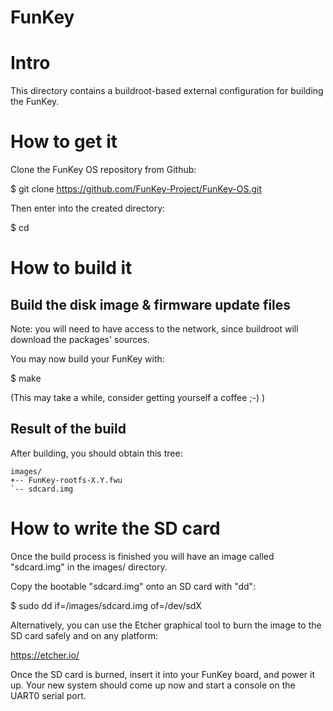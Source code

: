 # FunKey

Intro
=====

This directory contains a buildroot-based external configuration for
building the FunKey.

How to get it
===============

Clone the FunKey OS repository from Github:

  $ git clone https://github.com/FunKey-Project/FunKey-OS.git <Funkey directory>

Then enter into the created directory:

  $ cd <Funkey directory>

How to build it
===============

Build the disk image & firmware update files
--------------------------------------------

Note: you will need to have access to the network, since buildroot
will download the packages' sources.

You may now build your FunKey with:

  $ make

(This may take a while, consider getting yourself a coffee ;-) )

Result of the build
-------------------

After building, you should obtain this tree:

    images/
    +-- FunKey-rootfs-X.Y.fwu
    `-- sdcard.img

How to write the SD card
========================

Once the build process is finished you will have an image called
"sdcard.img" in the images/ directory.

Copy the bootable "sdcard.img" onto an SD card with "dd":

  $ sudo dd if=<Funkey directory>/images/sdcard.img of=/dev/sdX

Alternatively, you can use the Etcher graphical tool to burn the image
to the SD card safely and on any platform:

https://etcher.io/

Once the SD card is burned, insert it into your FunKey board, and
power it up. Your new system should come up now and start a console on
the UART0 serial port.
